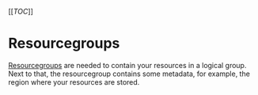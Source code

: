 [[_TOC_]]

# Resourcegroups

[Resourcegroups](/Azure/Azure-CLI-Snippets/Resourcegroups/Create-ResourceGroup) are needed to contain your resources in a logical group. Next to that, the resourcegroup contains some metadata, for example, the region where your resources are stored.

